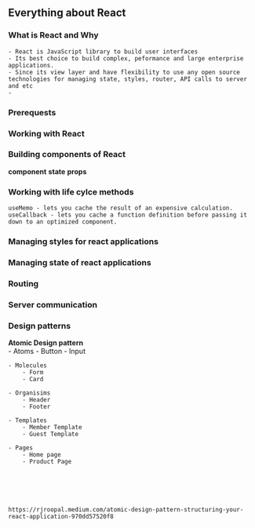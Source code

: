 ## Everything about React 

### What is React and Why
    - React is JavaScript library to build user interfaces 
    - Its best choice to build complex, peformance and large enterprise applications. 
    - Since its view layer and have flexibility to use any open source technologies for managing state, styles, router, API calls to server and etc 
    -  

### Prerequests 

### Working with React 

### Building components of React
**component**
**state**
**props**

### Working with life cylce methods



    useMemo - lets you cache the result of an expensive calculation.
    useCallback - lets you cache a function definition before passing it down to an optimized component.



### Managing styles for react applications

### Managing state of react applications

### Routing 

### Server communication 



### Design patterns

**Atomic Design pattern**   
    - Atoms
        - Button
        - Input 

    - Molecules 
        - Form
        - Card

    - Organisims 
        - Header 
        - Footer 

    - Templates 
        - Member Template 
        - Guest Template

    - Pages 
        - Home page 
        - Product Page 




    

    https://rjroopal.medium.com/atomic-design-pattern-structuring-your-react-application-970dd57520f8